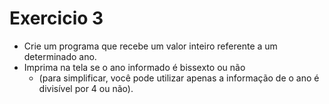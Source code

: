 # Exercicio 3

+ Crie um programa que recebe um valor inteiro referente a um determinado ano. 
+ Imprima na tela se o ano informado é bissexto ou não 
    + (para simplificar, você pode utilizar apenas a informação de o ano é divisível por 4 ou não).